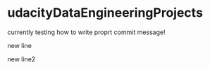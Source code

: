 # udacityDataEngineeringProjects

currently testing how to write proprt commit message!

new line

new line2